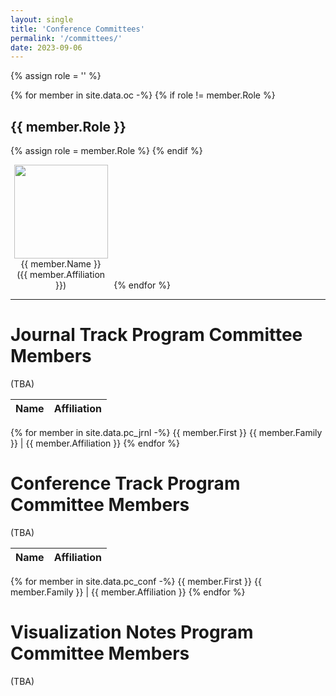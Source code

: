 ```yaml
---
layout: single
title: 'Conference Committees'
permalink: '/committees/'
date: 2023-09-06
---
```


{% assign role = '' %}

{% for member in site.data.oc -%}
{% if role != member.Role %}

## {{ member.Role }}
{% assign role = member.Role %}
{% endif %}
<div style="display: inline-block; width: 32%; text-align: center;">
<!-- img src="{{site.url}}{{site.baseurl}}/assets/images/oc/{{ member.Photo }}" -->
<!-- http://localhost/pvis2024/assets/images/oc/issei_fujishiro.jpg -->
<img src="http://localhost//pvis2024/assets/images/oc/{{ member.Photo }}"
     class="circle" width="150" height="150" /><br />
{{ member.Name }}<br/>
({{ member.Affiliation }})
</div>
{% endfor %}

---

# Journal Track Program Committee Members

(TBA)

| Name               | Affiliation        |
|--------------------|--------------------|
{% for member in site.data.pc_jrnl -%}
{{ member.First }} {{ member.Family }} | {{ member.Affiliation }}
{% endfor %}


# Conference Track Program Committee Members

(TBA)

| Name               | Affiliation        |
|--------------------|--------------------|
{% for member in site.data.pc_conf -%}
{{ member.First }} {{ member.Family }} | {{ member.Affiliation }}
{% endfor %}

# Visualization Notes Program Committee Members

(TBA)
